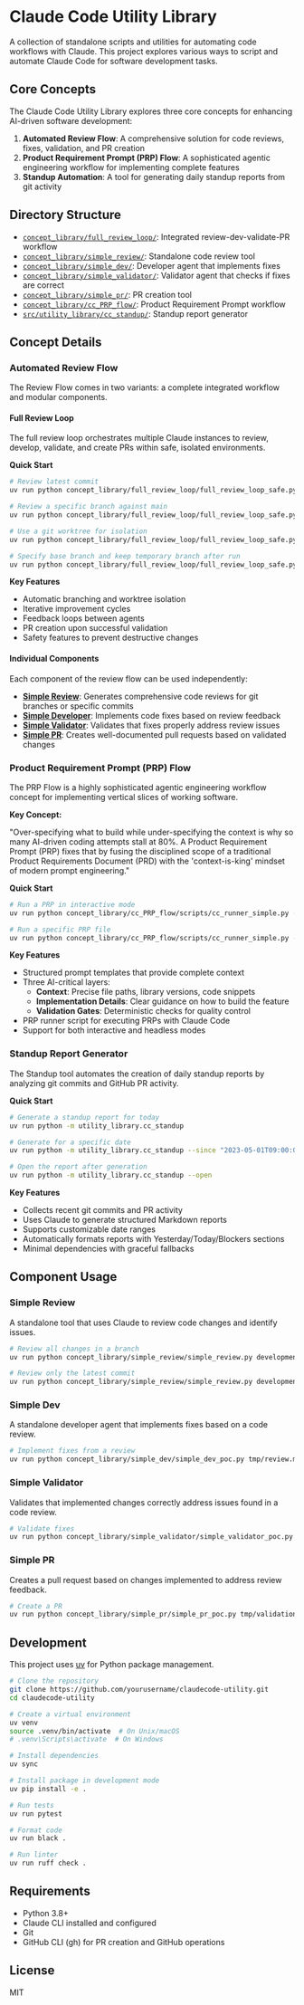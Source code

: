 # Claude Code Utility Library

A collection of standalone scripts and utilities for automating code workflows with Claude. This project explores various ways to script and automate Claude Code for software development tasks.

## Core Concepts

The Claude Code Utility Library explores three core concepts for enhancing AI-driven software development:

1. **Automated Review Flow**: A comprehensive solution for code reviews, fixes, validation, and PR creation
2. **Product Requirement Prompt (PRP) Flow**: A sophisticated agentic engineering workflow for implementing complete features
3. **Standup Automation**: A tool for generating daily standup reports from git activity

## Directory Structure

- [`concept_library/full_review_loop/`](#full-review-loop): Integrated review-dev-validate-PR workflow
- [`concept_library/simple_review/`](#simple-review): Standalone code review tool
- [`concept_library/simple_dev/`](#simple-dev): Developer agent that implements fixes
- [`concept_library/simple_validator/`](#simple-validator): Validator agent that checks if fixes are correct
- [`concept_library/simple_pr/`](#simple-pr): PR creation tool
- [`concept_library/cc_PRP_flow/`](#prp-flow): Product Requirement Prompt workflow
- [`src/utility_library/cc_standup/`](#standup): Standup report generator

## Concept Details

### <a name="automated-review-flow"></a>Automated Review Flow

The Review Flow comes in two variants: a complete integrated workflow and modular components.

#### <a name="full-review-loop"></a>Full Review Loop

The full review loop orchestrates multiple Claude instances to review, develop, validate, and create PRs within safe, isolated environments.

**Quick Start**

```bash
# Review latest commit
uv run python concept_library/full_review_loop/full_review_loop_safe.py --latest --verbose

# Review a specific branch against main
uv run python concept_library/full_review_loop/full_review_loop_safe.py --branch feature-branch --verbose

# Use a git worktree for isolation
uv run python concept_library/full_review_loop/full_review_loop_safe.py --branch feature-branch --worktree

# Specify base branch and keep temporary branch after run
uv run python concept_library/full_review_loop/full_review_loop_safe.py --branch feature-branch --base-branch develop --keep-branch
```

**Key Features**

- Automatic branching and worktree isolation
- Iterative improvement cycles
- Feedback loops between agents
- PR creation upon successful validation
- Safety features to prevent destructive changes

#### Individual Components

Each component of the review flow can be used independently:

- **[Simple Review](#simple-review)**: Generates comprehensive code reviews for git branches or specific commits
- **[Simple Developer](#simple-dev)**: Implements code fixes based on review feedback
- **[Simple Validator](#simple-validator)**: Validates that fixes properly address review issues
- **[Simple PR](#simple-pr)**: Creates well-documented pull requests based on validated changes

### <a name="prp-flow"></a>Product Requirement Prompt (PRP) Flow

The PRP Flow is a highly sophisticated agentic engineering workflow concept for implementing vertical slices of working software.

**Key Concept:**

"Over-specifying what to build while under-specifying the context is why so many AI-driven coding attempts stall at 80%. A Product Requirement Prompt (PRP) fixes that by fusing the disciplined scope of a traditional Product Requirements Document (PRD) with the 'context-is-king' mindset of modern prompt engineering."

**Quick Start**

```bash
# Run a PRP in interactive mode
uv run python concept_library/cc_PRP_flow/scripts/cc_runner_simple.py --prp test --interactive

# Run a specific PRP file
uv run python concept_library/cc_PRP_flow/scripts/cc_runner_simple.py --prp-path PRPs/custom_feature.md
```

**Key Features**

- Structured prompt templates that provide complete context
- Three AI-critical layers:
  - **Context**: Precise file paths, library versions, code snippets
  - **Implementation Details**: Clear guidance on how to build the feature
  - **Validation Gates**: Deterministic checks for quality control
- PRP runner script for executing PRPs with Claude Code
- Support for both interactive and headless modes

### <a name="standup"></a>Standup Report Generator

The Standup tool automates the creation of daily standup reports by analyzing git commits and GitHub PR activity.

**Quick Start**

```bash
# Generate a standup report for today
uv run python -m utility_library.cc_standup

# Generate for a specific date
uv run python -m utility_library.cc_standup --since "2023-05-01T09:00:00"

# Open the report after generation
uv run python -m utility_library.cc_standup --open
```

**Key Features**

- Collects recent git commits and PR activity
- Uses Claude to generate structured Markdown reports
- Supports customizable date ranges
- Automatically formats reports with Yesterday/Today/Blockers sections
- Minimal dependencies with graceful fallbacks

## Component Usage

### <a name="simple-review"></a>Simple Review

A standalone tool that uses Claude to review code changes and identify issues.

```bash
# Review all changes in a branch
uv run python concept_library/simple_review/simple_review.py development

# Review only the latest commit
uv run python concept_library/simple_review/simple_review.py development --latest-commit
```

### <a name="simple-dev"></a>Simple Dev

A standalone developer agent that implements fixes based on a code review.

```bash
# Implement fixes from a review
uv run python concept_library/simple_dev/simple_dev_poc.py tmp/review.md
```

### <a name="simple-validator"></a>Simple Validator

Validates that implemented changes correctly address issues found in a code review.

```bash
# Validate fixes
uv run python concept_library/simple_validator/simple_validator_poc.py tmp/review.md tmp/dev_report.md
```

### <a name="simple-pr"></a>Simple PR

Creates a pull request based on changes implemented to address review feedback.

```bash
# Create a PR
uv run python concept_library/simple_pr/simple_pr_poc.py tmp/validation.md
```

## Development

This project uses [uv](https://github.com/astral-sh/uv) for Python package management.

```bash
# Clone the repository
git clone https://github.com/yourusername/claudecode-utility.git
cd claudecode-utility

# Create a virtual environment
uv venv
source .venv/bin/activate  # On Unix/macOS
# .venv\Scripts\activate  # On Windows

# Install dependencies
uv sync

# Install package in development mode
uv pip install -e .

# Run tests
uv run pytest

# Format code
uv run black .

# Run linter
uv run ruff check .
```

## Requirements

- Python 3.8+
- Claude CLI installed and configured
- Git
- GitHub CLI (gh) for PR creation and GitHub operations

## License

MIT